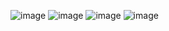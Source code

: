 ![image](https://github.com/user-attachments/assets/6606f70f-c027-452b-bf9a-6096ea86bc30)
![image](https://github.com/user-attachments/assets/5b2be752-ca01-4d3d-8aa3-9840a8de0e64)
![image](https://github.com/user-attachments/assets/5e4f1489-833f-4425-b310-b52b8919424c)
![image](https://github.com/user-attachments/assets/01401c16-6ccb-4745-83ff-d73e599dd86e)

